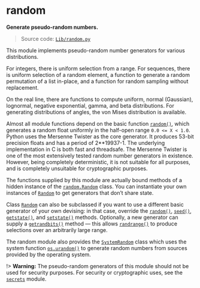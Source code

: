 # random

**Generate pseudo-random numbers.**

> Source code: [`Lib/random.py`](https://github.com/python/cpython/tree/3.12/Lib/random.py)

This module implements pseudo-random number generators for various distributions.

For integers, there is uniform selection from a range. For sequences, there is uniform selection of a random element, a function to generate a random permutation of a list in-place, and a function for random sampling without replacement.

On the real line, there are functions to compute uniform, normal (Gaussian), lognormal, negative exponential, gamma, and beta distributions. For generating distributions of angles, the von Mises distribution is available.

Almost all module functions depend on the basic function [`random()`](/modules/random/random.md), which generates a random float uniformly in the half-open range `0.0 <= X < 1.0`. Python uses the Mersenne Twister as the core generator. It produces 53-bit precision floats and has a period of 2**19937-1. The underlying implementation in C is both fast and threadsafe. The Mersenne Twister is one of the most extensively tested random number generators in existence. However, being completely deterministic, it is not suitable for all purposes, and is completely unsuitable for cryptographic purposes.

The functions supplied by this module are actually bound methods of a hidden instance of the [`random.Random`](/modules/random/class_Random.md) class. You can instantiate your own instances of [`Random`](/modules/random/class_Random.md) to get generators that don’t share state.

Class [`Random`](/modules/random/class_Random.md) can also be subclassed if you want to use a different basic generator of your own devising: in that case, override the [`random()`](/modules/random/random.md), [`seed()`](/modules/random/seed.md), [`getstate()`](/modules/random/getstate.md), and [`setstate()`](/modules/random/setstate.md) methods. Optionally, a new generator can supply a [`getrandbits()`](/modules/random/getrandbits.md) method — this allows [`randrange()`](/modules/random/randrange.md) to produce selections over an arbitrarily large range.

The random module also provides the [`SystemRandom`](/modules/random/SystemRandom.md) class which uses the system function [`os.urandom()`](/modules/os/urandom.md) to generate random numbers from sources provided by the operating system.

!> **Warning:** The pseudo-random generators of this module should not be used for security purposes. For security or cryptographic uses, see the [`secrets`](/modules/secrets/) module.